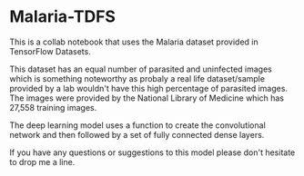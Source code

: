 # Malaria-TDFS

This is a collab notebook that uses the Malaria dataset provided in TensorFlow Datasets.

This dataset has an equal number of parasited and uninfected images which is something noteworthy as probaly a real life dataset/sample provided by a lab wouldn't have this high percentage of parasited images.  The images were provided by the National Library of Medicine which has 27,558 training images.

The deep learning model uses a function to create the convolutional network and then followed by a set of fully connected dense layers.

If you have any questions or suggestions to this model please don't hesitate to drop me a line.
